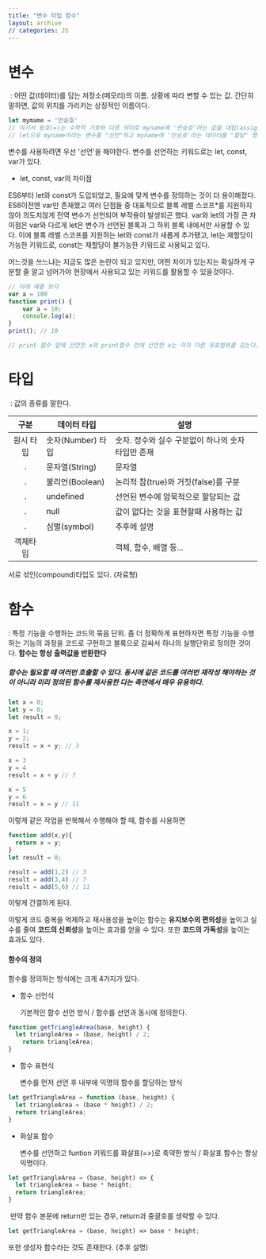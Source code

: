 ```yaml
---
title: "변수 타입 함수"
layout: archive
// categories: JS
---
```


# 변수

​	: 어떤 값(데이터)를 담는 저장소(메모리)의 이름. 상황에 따라 변할 수 있는 값. 간단히 말하면, 값의 위치를 가리키는 상징적인 이름이다.

```js
let mymame = '안승호'
// 여기서 등호(=)는 수학적 기호와 다른 의미로 myname에 '안승호'라는 값을 대입(assign)하는 것이다.
// let으로 myname이라는 변수를 "선언"하고 myname에 '안승호'라는 데이터를 "할당" 했다고 한다. 
```

변수를 사용하려면 우선 '선언'을 해야한다. 변수를 선언하는 키워드로는 let, const, var가 있다. 

* let, const, var의 차이점

ES6부터 let와 const가 도입되었고, 필요에 맞게 변수를 정의하는 것이 더 용이해졌다. ES6이전엔 var만 존재했고 여러 단점들 중 대표적으로 블록 레벨 스코프*를 지원하지 않아 의도치않게 전역 변수가 선언되어 부작용이 발생되곤 했다. var와 let의 가장 큰 차이점은 var와 다르게 let은 변수가 선언된 블록과 그 하위 블록 내에서만 사용할 수 있다. 이에 블록 레벨 스코프를 지원하는 let와 const가 새롭게 추가됐고, let는 재할당이 가능한 키워드로, const는 재할당이 불가능한 키워드로 사용되고 있다.

어느것을 쓰느냐는 지금도 많은 논란이 되고 있지만, 어떤 차이가 있는지는 확실하게 구분할 줄 알고 넘어가야 현장에서 사용되고 있는 키워드를 활용할 수 있을것이다.

```js
// 아래 예를 보자
var a = 100
function print() {
    var a = 10;
    console.log(a);
}
print(); // 10

// print 함수 앞에 선언한 a와 print함수 안에 선언한 a는 각자 다른 유효범위를 갖는다. 
```





# 타입

​	: 값의 종류를 말한다. 



| **구분**  | 데이터 타입       | 설명                                               |
| :-------: | ----------------- | -------------------------------------------------- |
| 원시 타입 | 숫자(Number) 타입 | 숫자. 정수와 실수 구분없이 하나의 숫자 타입만 존재 |
|     .     | 문자열(String)    | 문자열                                             |
|     .     | 불리언(Boolean)   | 논리적 참(true)와 거짓(false)를 구분               |
|     .     | undefined         | 선언된 변수에 암묵적으로 할당되는 값               |
|     .     | null              | 값이 없다는 것을 표현할때 사용하는 값              |
|     .     | 심벌(symbol)      | 추후에 설명                                        |
| 객체타입  |                   | 객체, 함수, 배열 등...                             |

서로 섞인(compound)타입도 있다. (자료형)



# 함수

 : 특정 기능을 수행하는 코드의 묶음 단위.  좀 더 정확하게 표현하자면 특정 기능을 수행하는 기능의 과정을 코드로 구현하고 블록으로 감싸서 하나의 실행단위로 정의한 것이다. **함수는 항상 출력값을 반환한다**



##### 함수는 필요할 때 여러번 호출할 수 있다. 동시에 같은 코드를 여러번 재작성 해야하는 것이 아니라 미리 정의된 함수를 재사용한 다는 측면에서 매우 유용하다. 

```js
let x = 0;
let y = 0;
let result = 0;

x = 1;
y = 2;
result = x + y; // 3

x = 3
y = 4
result = x + y // 7

x = 5
y = 6
result = x = y // 11
```

이렇게 같은 작업을 반복해서 수행해야 할 때, 함수를 사용하면

```js
function add(x,y){
  return x = y;
}
let result = 0;

result = add(1,2) // 3
result = add(3,4) // 7
result = add(5,6) // 11
```

이렇게 간결하게 된다. 



이렇게 코드 중복을 억제하고 재사용성을 높이는 함수는 **유지보수의 편의성**을 높이고 실수를 줄여 **코드의 신뢰성**을 높이는 효과를 얻을 수 있다. 또한 **코드의 가독성**을 높이는 효과도 있다.





#### 함수의 정의

함수를 정의하는 방식에는 크게 4가지가 있다. 



 - 함수 선언식

   기본적인 함수 선언 방식 / 함수를 선언과 동시에 정의한다.

```jsx
function getTriangleArea(base, height) {
  let triangleArea = (base, height) / 2;
	return triangleArea;
}
```



 - 함수 표현식

   변수를 먼저 선언 후 내부에 익명의 함수를 할당하는 방식

```jsx
let getTriangleArea = function (base, height) {
  let triangleArea = (base * height) / 2;
  return triangleArea;
}
```

 - 화살표 함수

   변수를 선언하고 funtion 키워드를 화살표(=>)로 축약한 방식 / 화살표 함수는 항상 익명이다. 

```jsx
let getTriangleArea = (base, height) => {
  let triangleArea = base * height;
  return triangleArea;
}	
```

​		만약 함수 본문에 return만 있는 경우, return과 중괄호를 생략할 수 있다.

```jsx
let getTriangleArea = (base, height) => base * height;
```

또한 생성자 함수라는 것도 존재한다. (추후 설명)

